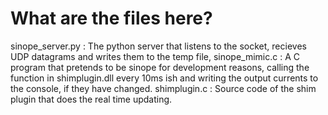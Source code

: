 # What are the files here?
sinope_server.py : The python server that listens to the socket, recieves UDP datagrams and writes them to the temp file,
sinope_mimic.c : A C program that pretends to be sinope for development reasons, calling the function in shimplugin.dll every 10ms ish and writing the output currents to the console, if they have changed.
shimplugin.c : Source code of the shim plugin that does the real time updating.
